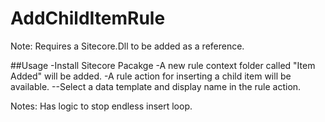 # AddChildItemRule

Note: Requires a Sitecore.Dll to be added as a reference.


##Usage
-Install Sitecore Pacakge
-A new rule context folder called "Item Added" will be added.
-A rule action for inserting a child item will be available.
--Select a data template and display name in the rule action.

Notes:
Has logic to stop endless insert loop.
